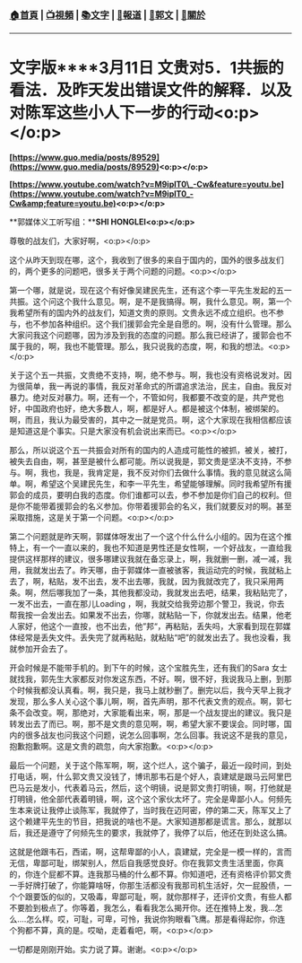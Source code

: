 ###  [:house:首頁](https://github.com/ourhimalayas/home) | [:tv:視頻](https://github.com/ourhimalayas/videos) | [:books:文字](https://github.com/ourhimalayas/txt) | [:newspaper:報道](https://github.com/ourhimalayas/news) | [:eagle:郭文](https://github.com/ourhimalayas/guomedia) | [:pray:關於](https://github.com/ourhimalayas/home/tree/master/about)
---
# **文字版****3月11日 文贵对5．1共振的看法．及昨天发出错误文件的解释．以及对陈军这些小人下一步的行动<o:p></o:p>**



**[https://www.guo.media/posts/89529](https://www.guo.media/posts/89529)<o:p></o:p>**







**[https://www.youtube.com/watch?v=M9iplT0\_-Cw&feature=youtu.be](https://www.youtube.com/watch?v=M9iplT0_-Cw&amp;feature=youtu.be)<o:p></o:p>**







**郭媒体义工听写组：****SHI HONGLEI<o:p></o:p>**



尊敬的战友们，大家好啊，<o:p></o:p>



这个从昨天到现在哪，这个，我收到了很多的来自于国内的，国外的很多战友们的，两个更多的问题吧，很多关于两个问题的问题。<o:p></o:p>



第一个哪，就是说，现在这个有好像吴建民先生，还有这个李一平先生发起的五一共振。这个问这个我什么意见。啊，是不是我搞得。啊，我什么意见。啊，第一个我希望所有的国内外的战友们，知道文贵的原则。文贵永远不成立组织。也不参与，也不参加各种组织。这个我们援郭会完全是自愿的。啊，没有什么管理。那么大家问我这个问题哪，因为涉及到我的态度的问题。那么我已经讲了，援郭会也不属于我的，啊，我也不能管理。那么，我只说我的态度，啊，和我的想法。<o:p></o:p>



关于这个五一共振，文贵绝不支持，啊，绝不参与。啊，我也没有资格说发对。因为很简单，我一再说的事情，我反对革命式的所谓追求法治，民主，自由。我反对暴力。绝对反对暴力。啊，还有一个，不管如何，我都要不改变的是，共产党也好，中国政府也好，绝大多数人，啊，都是好人。都是被这个体制，被绑架的。啊，而且，我认为最受害的，其中之一就是党员。啊，这个大家现在我相信都应该是知道这是个事实。只是大家没有机会说出来而已。<o:p></o:p>



那么，所以说这个五一共振会对所有的国内的人造成可能性的被抓，被关，被打，被失去自由，啊，甚至是被什么都可能。所以说我是，郭文贵是坚决不支持，不参与。啊，我也，我是，我肯定是，我不反对你们去做什么事情。我的意见就这么简单。啊，希望这个吴建民先生，和李一平先生，希望能够理解。同时我希望所有援郭会的成员，要明白我的态度。你们谁都可以去，参不参加是你们自己的权利。但是你不能带着援郭会的名义参加。你带着援郭会的名义，我们就要反对的啊。甚至采取措施，这是关于第一个问题。<o:p></o:p>



第二个问题就是昨天啊，郭媒体呀发出了一个这个什么什么小组的。因为在这个推特上，有一个一直以来的，我也不知道是男性还是女性啊，一个好战友，一直给我提供这样那样的建议，很多哪建议我就在备忘录上，啊，我就删一删，减一减，我用，我就发出去了。昨天哪，由于郭媒体一直被骇客，我运动完的时候，我就粘上去了，啊，粘贴，发不出去，发不出去哪，我就，因为我就改完了，我只采用两条。啊，然后哪我加了一条，其他我都没动，我就发出去吧，结果，我粘贴完了，一发不出去，一直在那儿Loading ，啊，我就交给我旁边那个警卫，我说，你去帮我按一会发出去。如果发不出去，你哪，就粘贴一下，你就发出去。结果，他老人家好，他这个一直按，也不出去，他”邦“，再粘贴，丢失吗，大家看到现在郭媒体经常是丢失文件。丢失完了就再粘贴，就粘贴“吧”的就发出去了。我也没看，我就参加开会去了。



开会时候是不能带手机的。到下午的时候，这个宝胜先生，还有我们的Sara 女士就找我，郭先生大家都反对你发这东西，不好。啊，很不好，我说我马上删，到那个时候我都没认真看。啊，我只是，我马上就秒删了。删完以后，我今天早上我才发现，那么多人关心这个事儿啊，啊，首先声明，那不代表文贵的观点。啊，郭七条不会改变。啊，那绝对，大家能看出来，啊，那是一个战友提出的建议。我只是转发出去了而已。啊，那不是文贵的意见啊，啊，希望大家不要误会。同时哪，国内的很多战友也问我这个问题，说怎么回事啊，怎么回事。我说这不是我的意见，抱歉抱歉啊。这是文贵的疏忽，向大家抱歉。<o:p></o:p>



最后一个问题，关于这个陈军啊，啊，这个烂人，这个骗子，最近一段时间，到处打电话，啊，什么郭文贵又没钱了，博讯那韦石是个好人，袁建斌是跟马云阿里巴巴马云是发小，代表着马云，然后，这个明镜，说是郭文贵打明镜，啊，打他就是打明镜，他全部代表着明镜，啊，这个这个家伙太坏了。完全是卑鄙小人。何频先生本来说让我停止谈陈军，我就停了，当时我在迈阿密，停的第二天，陈军又上了这个赖建平先生的节目，把我说的啥也不是。大家知道那都是谎言。那么，就那以后，我还是遵守了何频先生的要求，我就停了，我停了以后，他还在到处这么搞。



这就是他跟韦石，西诺，啊，这帮卑鄙的小人，袁建斌，完全是一模一样的，言而无信，卑鄙可耻，绑架别人，然后自我感觉良好。你在我郭文贵生活里面，你真的，你连个屁都不算。连我那马桶的什么都不算。你知道吧，还有资格评价郭文贵一手好牌打破了，你能算啥呀，你那生活都没有我那司机生活好，欠一屁股债，一个个跟要饭的似的，又吸毒，卑鄙可耻，啊，就你那样子，还评价文贵，有些人都不要脸到极点了。你等着，我怎么，看看我怎么揭开你。还在推特上发，我...怎么....怎么样。哎，可耻，可卑，可怜，我说你狗眼看飞鹰。那是看得起你，你连个狗都不算，真的是。哎呦，走着看吧，啊，<o:p></o:p>



一切都是刚刚开始。实力说了算。谢谢。<o:p></o:p>
  
<u></u><sub></sub><sup></sup><strike></strike>